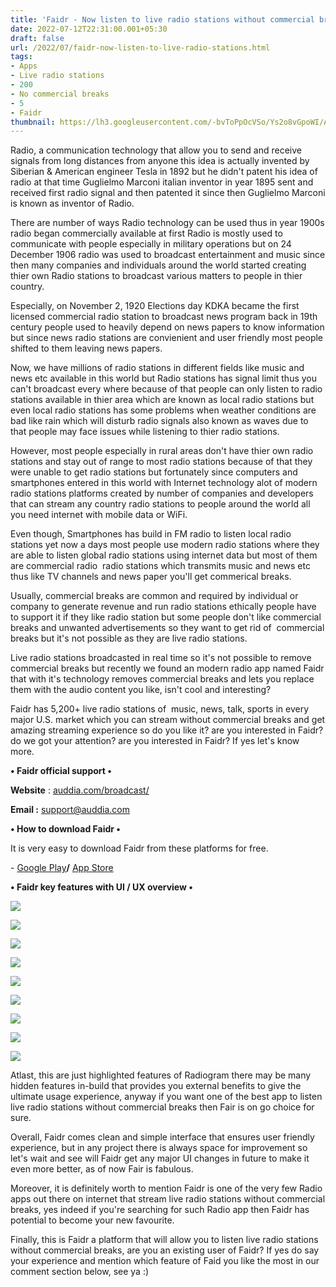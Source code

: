 ```yaml
---
title: 'Faidr - Now listen to live radio stations without commercial breaks.'
date: 2022-07-12T22:31:00.001+05:30
draft: false
url: /2022/07/faidr-now-listen-to-live-radio-stations.html
tags: 
- Apps
- Live radio stations
- 200
- No commercial breaks
- 5
- Faidr
thumbnail: https://lh3.googleusercontent.com/-bvToPpOcVSo/Ys2o8vGpoWI/AAAAAAAAMcA/VA4LrM5rJVAf8Bgy1mO0srXeFZhG7guogCNcBGAsYHQ/s1600/1657645295048997-0.png
---
```


  

Radio, a communication technology that allow you to send and receive signals from long distances from anyone this idea is actually invented by Siberian & American engineer Tesla in 1892 but he didn't patent his idea of radio at that time Guglielmo Marconi italian inventor in year 1895 sent and received first radio signal and then patented it since then Guglielmo Marconi is known as inventor of Radio.

  

There are number of ways Radio technology can be used thus in year 1900s radio began commercially available at first Radio is mostly used to communicate with people especially in military operations but on 24 December 1906 radio was used to broadcast entertainment and music since then many companies and individuals around the world started creating thier own Radio stations to broadcast various matters to people in thier country.

  

Especially, on November 2, 1920 Elections day KDKA became the first licensed commercial radio station to broadcast news program back in 19th century people used to heavily depend on news papers to know information but since news radio stations are convienient and user friendly most people shifted to them leaving news papers.

  

Now, we have millions of radio stations in different fields like music and news etc available in this world but Radio stations has signal limit thus you can't broadcast every where because of that people can only listen to radio stations available in thier area which are known as local radio stations but even local radio stations has some problems when weather conditions are bad like rain which will disturb radio signals also known as waves due to that people may face issues while listening to thier radio stations.

  

However, most people especially in rural areas don't have thier own radio stations and stay out of range to most radio stations because of that they were unable to get radio stations but fortunately since computers and smartphones entered in this world with Internet technology alot of modern radio stations platforms created by number of companies and developers that can stream any country radio stations to people around the world all you need internet with mobile data or WiFi.

  

Even though, Smartphones has build in FM radio to listen local radio stations yet now a days most people use modern radio stations where they are able to listen global radio stations using internet data but most of them are commercial radio  radio stations which transmits music and news etc thus like TV channels and news paper you'll get commerical breaks.

  

Usually, commercial breaks are common and required by individual or company to generate revenue and run radio stations ethically people have to support it if they like radio station but some people don't like commercial breaks and unwanted advertisements so they want to get rid of  commercial breaks but it's not possible as they are live radio stations.

  

Live radio stations broadcasted in real time so it's not possible to remove commercial breaks but recently we found an modern radio app named Faidr that with it's technology removes commercial breaks and lets you replace them with the audio content you like, isn't cool and interesting?

  

Faidr has 5,200+ live radio stations of  music, news, talk, sports in every major U.S. market which you can stream without commercial breaks and get amazing streaming experience so do you like it? are you interested in Faidr? do we got your attention? are you interested in Faidr? If yes let's know more.

  

**• Faidr official support •**

**Website** : [auddia.com/broadcast/](http://auddia.com/broadcast/)

**Email :** [support@auddia.com](http://mailto;support@auddia.com)

**• How to download Faidr •**

It is very easy to download Faidr from these platforms for free.

  

\- [Google Play](https://play.google.com/store/apps/details?id=com.auddia.cfr)**/** [App Store](https://apps.apple.com/us/app/faidr/id1567629951)

**• Faidr key features with UI / UX overview •**

 **![](https://lh3.googleusercontent.com/-36VPSh2Y0G8/Ys2o79G3cdI/AAAAAAAAMb8/dW-c7xXf2QImQiQAQcN1pXxwwSJzZb1oQCNcBGAsYHQ/s1600/1657645291988828-1.png)** 

 ![](https://lh3.googleusercontent.com/-jP2RgSReMAQ/Ys2o7Ma6F-I/AAAAAAAAMb4/nMgGBrGwdhQnvGkdvjBwhAPH_Fl60yv0gCNcBGAsYHQ/s1600/1657645288141798-2.png) 

  

 **![](https://lh3.googleusercontent.com/-fYvht-fQGWg/Ys2o6LZwKKI/AAAAAAAAMb0/9wwnDDo0VaEuE-iU73DBU_EpPWqcR0uagCNcBGAsYHQ/s1600/1657645284240350-3.png)** 

 ![](https://lh3.googleusercontent.com/-l0BZsnss_3c/Ys2o5A1jy1I/AAAAAAAAMbw/FZ-4u4QW4ls0QUfShC3TK_Asjsiq_6gLgCNcBGAsYHQ/s1600/1657645272468590-4.png) 

  

 ![](https://lh3.googleusercontent.com/-sR_vHMNnZwg/Ys2o2H2oFQI/AAAAAAAAMbs/CQK3oo5cahQaYRmR0jQm7eHlR3clOm0XwCNcBGAsYHQ/s1600/1657645267992558-5.png) 

  

 ![](https://lh3.googleusercontent.com/-fURp8H1IWz4/Ys2o1GjtnOI/AAAAAAAAMbo/LjutvVbtcm0cEZK7e36jTlOd3YbfBWPwwCNcBGAsYHQ/s1600/1657645261041809-6.png) 

  

 ![](https://lh3.googleusercontent.com/-89Sz-5x29j8/Ys2ozTj_lpI/AAAAAAAAMbk/cDeZ6fLtSkgW6-1SPuTFxFgrzrAKnQbZQCNcBGAsYHQ/s1600/1657645257474449-7.png) 

  

 ![](https://lh3.googleusercontent.com/-HYMRUtD-ChU/Ys2oyfU0JXI/AAAAAAAAMbg/LSfUdu4n4N8CXudhazrLRXBeJ_YapgzHACNcBGAsYHQ/s1600/1657645253407874-8.png) 

  

 ![](https://lh3.googleusercontent.com/-sNDMnBU2iMI/Ys2oxQ7kx0I/AAAAAAAAMbc/PZIX8RQFFQo-grETHvR6lifceM8qLLxaQCNcBGAsYHQ/s1600/1657645248026611-9.png) 

  

  

Atlast, this are just highlighted features of Radiogram there may be many hidden features in-build that provides you external benefits to give the ultimate usage experience, anyway if you want one of the best app to listen live radio stations without commercial breaks then Fair is on go choice for sure.

  

Overall, Faidr comes clean and simple interface that ensures user friendly experience, but in any project there is always space for improvement so let's wait and see will Faidr get any major UI changes in future to make it even more better, as of now Fair is fabulous.

  

Moreover, it is definitely worth to mention Faidr is one of the very few Radio apps out there on internet that stream live radio stations without commercial breaks, yes indeed if you're searching for such Radio app then Faidr has potential to become your new favourite.

  

Finally, this is Faidr a platform that will allow you to listen live radio stations without commercial breaks, are you an existing user of Faidr? If yes do say your experience and mention which feature of Faid you like the most in our comment section below, see ya :)